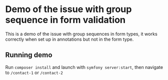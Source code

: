 # Demo of the issue with group sequence in form validation

This is a demo of the issue with group sequences in form types, it works correctly when set up in annotations but not in the form type.

## Running demo

Run `composer install` and launch with `symfony server:start`, then navigate to `/contact-1` or `/contact-2`

